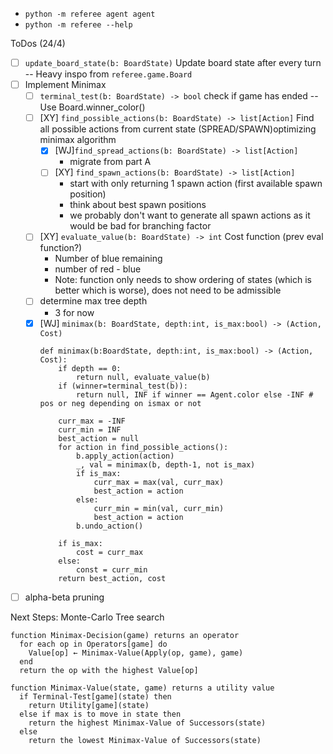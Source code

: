 * `python -m referee agent agent`
* `python -m referee --help`

ToDos (24/4)
- [ ] `update_board_state(b: BoardState)` Update board state after every turn -- Heavy inspo from `referee.game.Board`
- [ ] Implement Minimax
    - [ ] `terminal_test(b: BoardState) -> bool` check if game has ended -- Use Board.winner_color()
    - [ ] [XY] `find_possible_actions(b: BoardState) -> list[Action]` Find all possible actions from current state (SPREAD/SPAWN)optimizing minimax algorithm
      - [x] [WJ]`find_spread_actions(b: BoardState) -> list[Action]`
        - migrate from part A
      - [ ] [XY] `find_spawn_actions(b: BoardState) -> list[Action]`
        - start with only returning 1 spawn action (first available spawn position)
        - think about best spawn positions
        - we probably don't want to generate all spawn actions as it would be bad for branching factor
    - [ ] [XY] `evaluate_value(b: BoardState) -> int` Cost function (prev eval function?)
        - Number of blue remaining
        - number of red - blue
        - Note: function only needs to show ordering of states (which is better which is worse), does not need to be admissible
    - [ ] determine max tree depth
      - 3 for now
    - [x] [WJ] `minimax(b: BoardState, depth:int, is_max:bool) -> (Action, Cost)`
        ```py3
        def minimax(b:BoardState, depth:int, is_max:bool) -> (Action, Cost):
            if depth == 0:
                return null, evaluate_value(b)
            if (winner=terminal_test(b)):
                return null, INF if winner == Agent.color else -INF # pos or neg depending on ismax or not

            curr_max = -INF
            curr_min = INF
            best_action = null
            for action in find_possible_actions():
                b.apply_action(action)
                _, val = minimax(b, depth-1, not is_max)
                if is_max:
                    curr_max = max(val, curr_max)
                    best_action = action
                else:
                    curr_min = min(val, curr_min)
                    best_action = action
                b.undo_action()
            
            if is_max:
                cost = curr_max
            else:
                const = curr_min
            return best_action, cost
        ```

- [ ] alpha-beta pruning

Next Steps: Monte-Carlo Tree search

```py3
function Minimax-Decision(game) returns an operator
  for each op in Operators[game] do
  	Value[op] ← Minimax-Value(Apply(op, game), game)
  end
  return the op with the highest Value[op]

function Minimax-Value(state, game) returns a utility value
  if Terminal-Test[game](state) then
  	return Utility[game](state)
  else if max is to move in state then
  	return the highest Minimax-Value of Successors(state)
  else
  	return the lowest Minimax-Value of Successors(state)
```
